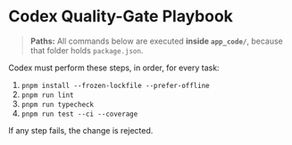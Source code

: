 # Codex Quality-Gate Playbook

> **Paths:** All commands below are executed **inside `app_code/`**, because that folder holds `package.json`.

Codex must perform these steps, in order, for every task:

1. `pnpm install --frozen-lockfile --prefer-offline`
2. `pnpm run lint`
3. `pnpm run typecheck`
4. `pnpm run test --ci --coverage`

If any step fails, the change is rejected.

